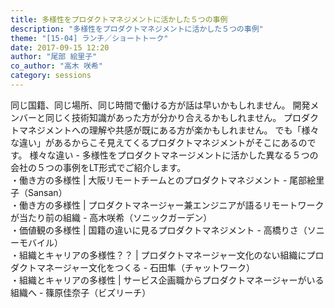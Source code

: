 ```yaml
---
title: 多様性をプロダクトマネジメントに活かした５つの事例
description: "多様性をプロダクトマネジメントに活かした５つの事例"
theme: "[15-04] ランチ／ショートトーク"
date: 2017-09-15 12:20
author: "尾部 絵里子"
co_author: "高木 咲希"
category: sessions
---
```

同じ国籍、同じ場所、同じ時間で働ける方が話は早いかもしれません。 開発メンバーと同じく技術知識があった方が分かり合えるかもしれません。 プロダクトマネジメントへの理解や共感が既にある方が楽かもしれません。 
でも「様々な違い」があるからこそ見えてくるプロダクトマネジメントがそこにあるのです。 様々な違い - 多様性をプロダクトマネージメントに活かした異なる５つの会社の５つの事例をLT形式でご紹介します。<br />・働き方の多様性 | 大阪リモートチームとのプロダクトマネジメント - 尾部絵里子（Sansan）<br />・働き方の多様性 | プロダクトマネージャー兼エンジニアが語るリモートワークが当たり前の組織 - 高木咲希（ソニックガーデン）<br />・価値観の多様性 | 国籍の違いに見るプロダクトマネジメント - 高橋りさ（ソニーモバイル）<br />・組織とキャリアの多様性？？ | プロダクトマネージャー文化のない組織にプロダクトマネージャー文化をつくる - 石田隼（チャットワーク）<br />・組織とキャリアの多様性 | サービス企画職からプロダクトマネージャーがいる組織へ - 篠原佳奈子（ビズリーチ）</li></ul>
